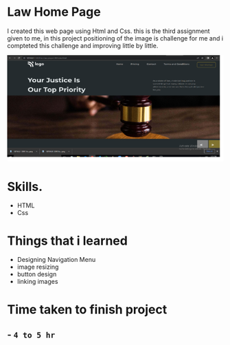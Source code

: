 # Law Home Page

 I created this web page using Html and Css. this is the third assignment given to me, in this project positioning of the image is challenge for me and i compteted this challenge and improving little by little.

![law Image](./live-class-project-03/project-3.png)
 # Skills.
 - HTML
 - Css

# Things that i learned
- Designing Navigation Menu
- image resizing
- button design
- linking images

# Time taken to finish project

## - `4 to 5 hr` 
